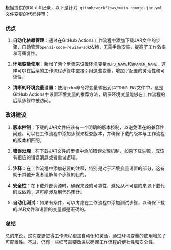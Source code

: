 根据提供的Git diff记录，以下是针对`.github/workflows/main-remote-jar.yml`文件变更的代码评审：

### 优点

1. **自动化依赖管理**：通过在GitHub Actions工作流程中添加下载JAR文件的步骤，自动管理`openai-code-review-sdk`依赖，无需手动安装，提高了工作效率和可重复性。

2. **环境变量使用**：新增了两个步骤来设置环境变量`REPO_NAME`和`BRANCH_NAME`，这样可以在后续的工作流程步骤中直接引用这些变量，增加了配置的灵活性和可读性。

3. **清晰的环境变量设置**：使用`echo`命令将变量输出到`$GITHUB_ENV`文件中，这是GitHub Actions中设置环境变量的推荐方法，确保环境变量能够在工作流程的后续步骤中被访问。

### 改进建议

1. **版本控制**：下载的JAR文件应该有一个明确的版本控制，以避免潜在的兼容性问题。可以在工作流程中添加步骤来检查版本，并确保下载的版本与工作流程的版本相匹配。

2. **错误处理**：在下载JAR文件的步骤中添加错误处理机制，如果下载失败，应该有相应的错误消息或者重试逻辑。

3. **注释**：在工作流程中添加必要的注释，特别是对于环境变量设置的部分，这有助于其他开发者理解每个步骤的目的。

4. **安全性**：在下载外部资源时，确保来源的可靠性，避免从不可信的来源下载代码或依赖，这可能涉及到代码审计。

5. **自动化测试**：如果有条件，可以考虑在工作流程中添加测试步骤，以确保下载的JAR文件和设置的变量都是正确的。

### 总结

总的来说，这次变更使得工作流程更加自动化和灵活，通过环境变量的使用增加了可配置性。不过，仍有一些细节需要改进以确保工作流程的健壮性和安全性。